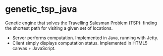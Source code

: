 # genetic_tsp_java
Genetic engine that solves the Travelling Salesman Problem (TSP):
finding the shortest path for visiting a given set of locations.
- Server performs computation. Implemented in Java, running with Jetty.
- Client simply displays computation status. Implemented in HTML5 canvas + JavaScript.

